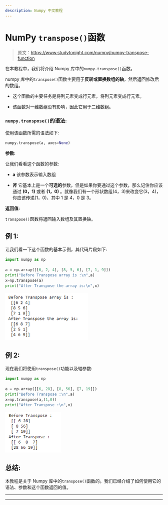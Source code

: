 ```yaml
---
description: Numpy 中文教程
---
```


# NumPy `transpose()`函数

> 原文：<https://www.studytonight.com/numpy/numpy-transpose-function>

在本教程中，我们将介绍 Numpy 库中的`numpy.transpose()`函数。

numpy 库中的`transpose()`函数主要用于**反转或置换数组的轴**，然后返回修改后的数组。

*   这个函数的主要任务是将列元素变成行元素，将列元素变成行元素。

*   该函数对一维数组没有影响，因此它用于二维数组。

### `numpy.transpose()`的语法:

使用该函数所需的语法如下:

```py
numpy.transpose(a, axes=None)
```

**参数:**

让我们看看这个函数的参数:

*   **a**
    该参数表示输入数组

*   **斧**
    它基本上是一个**可选的**参数，但是如果你要通过这个参数，那么记住你应该通过 **(0，1)** 或者 **(1，0)** 。就像我们有一个形状数组(4，3)来改变它(3，4)，你应该传递(1，0)，其中 1 是 4，0 是 3。

**返回值:**

`transpose()`函数将返回输入数组及其置换轴。

## 例 1:

让我们看一下这个函数的基本示例，其代码片段如下:

```py
import numpy as np 

a = np.array([[6, 2, 4], [8, 5, 6], [7, 1, 9]]) 
print("Before Transpose array is :\n",a) 
x=np.transpose(a)
print("After Transpose the array is:\n",x) 
```

![numpy transpose function example](img/f26cf6571c602fa6409490fc9130136c.png)

## 例 2:

现在我们将使用`transpose()`功能以及轴参数:

```py
import numpy as np 

a = np.array([[6, 28], [8, 56], [7, 19]]) 
print("Before Transpose :\n",a) 
x=np.transpose(a,(1,0))
print("After Transpose :\n",x) 
```

![numpy transpose function example](img/96560884cf3608a32517bc4cc820b9a6.png)

## 总结:

本教程是关于 Numpy 库中的`transpose()`函数的。我们已经介绍了如何使用它的语法、参数和这个函数返回的值。

* * *

* * *